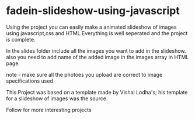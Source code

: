 # fadein-slideshow-using-javascript

Using the project you can easily make a animated slideshow of images using javascript,css and HTML.Everything is well seperated and the project is complete.

In the slides folder include all the images you want to add in the slideshow.
also you need to add name of the added image in the images array in HTML page.

note - make sure all the photoes you upload are correct to image specifications used

This Project was based on a template made by Vishal Lodha's; his template for a slideshow of images was the source.

Follow for more interesting projects
